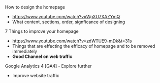 How to design the homepage
- https://www.youtube.com/watch?v=WgXU7XAZYmQ
- What content, sections, order, signficance of designing

7 Things to improve your homepage
- https://www.youtube.com/watch?v=zdWTUE9-mDk&t=31s
- Things that are effecting the efficacy of homepage and to be removed immediately
- **Good Channel on web traffic**

Google Analytics 4 [GA4] - Explore further
- Improve website traffic